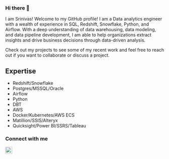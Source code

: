 

### Hi there 👋

I am Srinivas! Welcome to my GitHub profile! I am a Data analytics engineer with a wealth of experience in SQL, Redshift, Snowflake, Python, and Airflow. With a deep understanding of data warehousing, data modeling, and data pipeline development, I am able to help organizations extract insights and drive business decisions through data-driven analysis. 

Check out my projects to see some of my recent work and feel free to reach out if you want to collaborate or discuss a project.

## Expertise
* Redshift/Snowflake
* Postgres/MSSQL/Oracle
* Airflow
* Python
* DBT
* AWS
* Docker/Kubernetes/AWS ECS
* Matillion/SSIS/Alteryx
* Quicksight/Power BI/SSRS/Tableau

### Connect with me
[<img align="left" alt="srinivas-ch | LinkedIn" width="22" src="https://cdn.jsdelivr.net/npm/simple-icons@v3/icons/linkedin.svg" />][linkedin]

[linkedin]: https://www.linkedin.com/in/srinivas-ch-53a49715/
